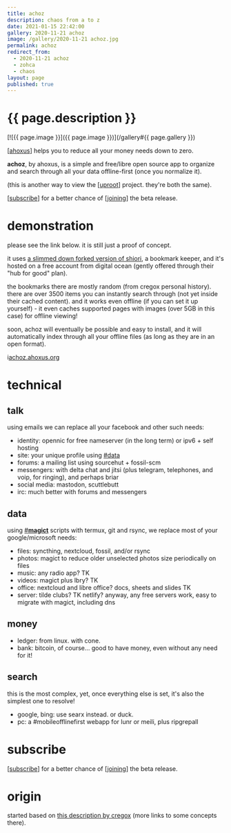 ```yaml
---
title: achoz
description: chaos from a to z
date: 2021-01-15 22:42:00
gallery: 2020-11-21 achoz
image: /gallery/2020-11-21 achoz.jpg
permalink: achoz
redirect_from:
  - 2020-11-21 achoz 
  - zohca
  - chaos
layout: page
published: true
---
```


# {{ page.description }}

[![{{ page.image }}]({{ page.image }})](/gallery#{{ page.gallery }})

[[ahoxus](/)] helps you to reduce all your money needs down to zero.

**achoz**, by ahoxus, is a simple and free/libre open source app to organize and search through all your data offline-first (once you normalize it).

(this is another way to view the [[uproot](/uproot)] project. they're both the same).

[[subscribe](/#subscribe)] for a better chance of [[joining](/join)] the beta release.

# demonstration

please see the link below. it is still just a proof of concept.

it uses [a slimmed down forked version of shiori](https://github.com/cauerego/shiori), a bookmark keeper, and it's hosted on a free account from digital ocean (gently offered through their "hub for good" plan).

the bookmarks there are mostly random (from cregox personal history). there are over 3500 items you can instantly search through (not yet inside their cached content). and it works even offline (if you can set it up yourself) - it even caches supported pages with images (over 5GB in this case) for offline viewing!

soon, achoz will eventually be possible and easy to install, and it will automatically index through all your offline files (as long as they are in an open format).

i[achoz.ahoxus.org](http://achoz.ahoxus.org)

# technical

## talk

using emails we can replace all your facebook and other such needs:

- identity: opennic for free nameserver (in the long term) or ipv6 + self hosting
- site: your unique profile using [#data](#data)
- forums: a mailing list using sourcehut + fossil-scm
- messengers: with delta chat and jitsi (plus telegram, telephones, and voip, for ringing), and perhaps briar
- social media: mastodon, scuttlebutt
- irc: much better with forums and messengers

## data

using [#**magict**](#origin) scripts with termux, git and rsync, we replace most of your google/microsoft needs:

- files: syncthing, nextcloud, fossil, and/or rsync
- photos: magict to reduce older unselected photos size periodically on files
- music: any radio app? TK
- videos: magict plus lbry? TK
- office: nextcloud and libre office? docs, sheets and slides TK
- server: tilde clubs? TK netlify? anyway, any free servers work, easy to migrate with magict, including dns

## money

- ledger: from linux. with cone.
- bank: bitcoin, of course... good to have money, even without any need for it!

## search

this is the most complex, yet, once everything else is set, it's also the simplest one to resolve!

- google, bing: use searx instead. or duck.
- pc: a #mobileofflinefirst webapp for lunr or meili, plus ripgrepall

# subscribe
[[subscribe](/#subscribe)] for a better chance of [[joining](/join)] the beta release.

# origin
started based on [this description by cregox](http://cregox.net/achoz) (more links to some concepts there).
